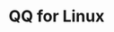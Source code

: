 ﻿---
id: 1410
title: "QQ for Linux"
weight: 1410
version: "3.2.15-30483"
updateTime: "2024-12-18T08:27:01"
debName: "http://app.loongapps.cn:8090/upload/file/QQ_3.2.15_241210_loongarch64_01.deb"
debSize: "133.8 MB"
command: "/opt/QQ/qq"
---
